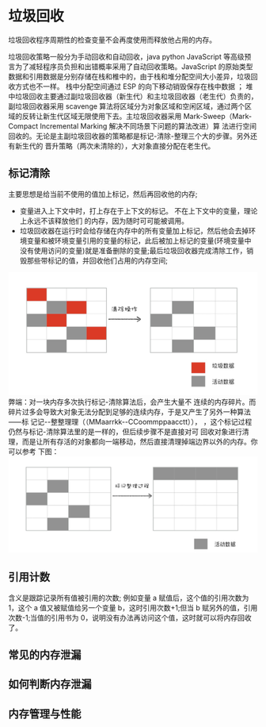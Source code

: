 # 垃圾回收

垃圾回收程序周期性的检查变量不会再度使用而释放他占用的内存。

垃圾回收策略⼀般分为⼿动回收和⾃动回收，java python JavaScript 等⾼级预⾔为了减轻程序员负担和出错概率采⽤了⾃动回收策略。JavaScript 的原始类型数据和引⽤数据是分别存储在栈和椎中的，由于栈和堆分配空间⼤⼩差异，垃圾回收⽅式也不⼀样。
栈中分配空间通过 ESP 的向下移动销毁保存在栈中数据 ；
堆中垃圾回收主要通过副垃圾回收器（新⽣代）和主垃圾回收器（⽼⽣代）负责的，副垃圾回收器采⽤ scavenge 算法将区域分为对象区域和空闲区域，通过两个区域的反转让新⽣代区域⽆限使⽤下去。主垃圾回收器采⽤ Mark-Sweep（Mark-Compact Incremental Marking 解决不同场景下问题的算法改进）算
法进⾏空间回收的。⽆论是主副垃圾回收器的策略都是标记-清除-整理三个⼤的步骤。另外还有新⽣代的 晋升策略（两次未清除的），⼤对象直接分配在⽼⽣代。

## 标记清除

主要思想是给当前不使用的值加上标记，然后再回收他的内存;

- 变量进入上下文中时，打上存在于上下文的标记。
  不在上下文中的变量，理论上永远不该释放他们 的内存，因为随时可可能被调用。
- 垃圾回收器在运行时会给存储在内存中的所有变量加上标记，然后他会去掉环境变量和被环境变量引用的变量的标记，此后被加上标记的变量(环境变量中没有使用访问的变量)就是准备删除的变量;最后垃圾回收器完成清除工作，销毁那些带标记的值，并回收他们占用的内存空间;

![image.png](./img/VbwSyDX-h_NwZiFZ/1646836533150-b6879660-68f5-4e10-b5a4-bcf01d895243-087025.png)
弊端：对⼀块内存多次执⾏标记-清除算法后，会产⽣⼤量不
连续的内存碎⽚。⽽碎⽚过多会导致⼤对象⽆法分配到⾜够的连续内存，于是⼜产⽣了另外⼀种算法⸺标
记记--整整理理（（MMaarrkk--CCoommppaacctt）），
，这个标记过程仍然与标记-清除算法⾥的是⼀样的，但后续步骤不是直接对可
回收对象进⾏清理，⽽是让所有存活的对象都向⼀端移动，然后直接清理掉端边界以外的内存。你可以参考 下图：
![image.png](./img/VbwSyDX-h_NwZiFZ/1646836562178-97a69e00-284b-48d7-8ba1-ad115c74deeb-282187.png)

## 引用计数

含义是跟踪记录所有值被引用的次数;
例如变量 a 赋值后，这个值的引用次数为 1，这个 a 值又被赋值给另一个变量 b，这时引用次数+1;但当 b 赋另外的值，引用次数-1;当值的引用书为 0，说明没有办法再访问这个值，这时就可以将内存回收了。

## 常见的内存泄漏

## 如何判断内存泄漏

## 内存管理与性能
